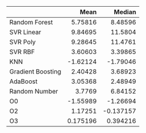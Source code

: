 |                   |      Mean |    Median |
|:------------------|----------:|----------:|
| Random Forest     |  5.75816  |  8.48596  |
| SVR Linear        |  9.84695  | 11.5804   |
| SVR Poly          |  9.28645  | 11.4761   |
| SVR RBF           |  3.60603  |  3.39865  |
| KNN               | -1.62124  | -1.79046  |
| Gradient Boosting |  2.40428  |  3.68923  |
| AdaBoost          |  3.05368  |  2.48949  |
| Random Number     |  3.7769   |  6.84152  |
| O0                | -1.55989  | -1.26694  |
| O2                |  1.17251  | -0.137157 |
| O3                |  0.175196 |  0.394216 |